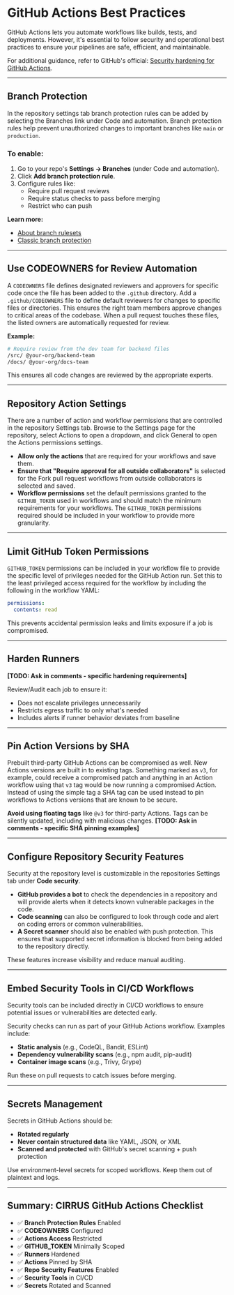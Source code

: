 # GitHub Actions Best Practices

GitHub Actions lets you automate workflows like builds, tests, and deployments. However, it's essential to follow security and operational best practices to ensure your pipelines are safe, efficient, and maintainable.

For additional guidance, refer to GitHub's official: [Security hardening for GitHub Actions](https://docs.github.com/en/actions/security-for-github-actions/security-guides/security-hardening-for-github-actions).

---

## Branch Protection

In the repository settings tab branch protection rules can be added by selecting the Branches link under Code and automation. Branch protection rules help prevent unauthorized changes to important branches like `main` or `production`.

### To enable:

1. Go to your repo's **Settings → Branches** (under Code and automation).
2. Click **Add branch protection rule**.
3. Configure rules like:
   - Require pull request reviews
   - Require status checks to pass before merging
   - Restrict who can push

**Learn more:**
- [About branch rulesets](https://docs.github.com/en/repositories/configuring-branches-and-merges-in-your-repository/managing-rulesets/about-rulesets)
- [Classic branch protection](https://docs.github.com/en/repositories/configuring-branches-and-merges-in-your-repository/managing-protected-branches/about-protected-branches)

---

## Use CODEOWNERS for Review Automation

A `CODEOWNERS` file defines designated reviewers and approvers for specific code once the file has been added to the `.github` directory. Add a `.github/CODEOWNERS` file to define default reviewers for changes to specific files or directories. This ensures the right team members approve changes to critical areas of the codebase. When a pull request touches these files, the listed owners are automatically requested for review.

**Example:**

```bash
# Require review from the dev team for backend files
/src/ @your-org/backend-team
/docs/ @your-org/docs-team
```

This ensures all code changes are reviewed by the appropriate experts.

---

## Repository Action Settings

There are a number of action and workflow permissions that are controlled in the repository Settings tab. Browse to the Settings page for the repository, select Actions to open a dropdown, and click General to open the Actions permissions settings.

- **Allow only the actions** that are required for your workflows and save them.
- **Ensure that "Require approval for all outside collaborators"** is selected for the Fork pull request workflows from outside collaborators is selected and saved.
- **Workflow permissions** set the default permissions granted to the `GITHUB_TOKEN` used in workflows and should match the minimum requirements for your workflows. The `GITHUB_TOKEN` permissions required should be included in your workflow to provide more granularity.

---

## Limit GitHub Token Permissions

`GITHUB_TOKEN` permissions can be included in your workflow file to provide the specific level of privileges needed for the GitHub Action run. Set this to the least privileged access required for the workflow by including the following in the workflow YAML:

```yaml
permissions:
  contents: read
```

This prevents accidental permission leaks and limits exposure if a job is compromised.

---

## Harden Runners

**[TODO: Ask in comments - specific hardening requirements]**

Review/Audit each job to ensure it:

- Does not escalate privileges unnecessarily
- Restricts egress traffic to only what's needed  
- Includes alerts if runner behavior deviates from baseline

---

## Pin Action Versions by SHA

Prebuilt third-party GitHub Actions can be compromised as well. New Actions versions are built in to existing tags. Something marked as `v3`, for example, could receive a compromised patch and anything in an Action workflow using that `v3` tag would be now running a compromised Action. Instead of using the simple tag a SHA tag can be used instead to pin workflows to Actions versions that are known to be secure.

**Avoid using floating tags** like `@v3` for third-party Actions. Tags can be silently updated, including with malicious changes. **[TODO: Ask in comments - specific SHA pinning examples]**

---

## Configure Repository Security Features

Security at the repository level is customizable in the repositories Settings tab under **Code security**.

- **GitHub provides a bot** to check the dependencies in a repository and will provide alerts when it detects known vulnerable packages in the code.
- **Code scanning** can also be configured to look through code and alert on coding errors or common vulnerabilities.
- **A Secret scanner** should also be enabled with push protection. This ensures that supported secret information is blocked from being added to the repository directly.

These features increase visibility and reduce manual auditing.

---

## Embed Security Tools in CI/CD Workflows

Security tools can be included directly in CI/CD workflows to ensure potential issues or vulnerabilities are detected early.

Security checks can run as part of your GitHub Actions workflow. Examples include:

- **Static analysis** (e.g., CodeQL, Bandit, ESLint)
- **Dependency vulnerability scans** (e.g., npm audit, pip-audit)  
- **Container image scans** (e.g., Trivy, Grype)

Run these on pull requests to catch issues before merging.

---

## Secrets Management

Secrets in GitHub Actions should be:

- **Rotated regularly**
- **Never contain structured data** like YAML, JSON, or XML
- **Scanned and protected** with GitHub's secret scanning + push protection

Use environment-level secrets for scoped workflows. Keep them out of plaintext and logs.

---

## Summary: CIRRUS GitHub Actions Checklist

- ✅ **Branch Protection Rules** Enabled
- ✅ **CODEOWNERS** Configured  
- ✅ **Actions Access** Restricted
- ✅ **GITHUB_TOKEN** Minimally Scoped
- ✅ **Runners** Hardened
- ✅ **Actions** Pinned by SHA
- ✅ **Repo Security Features** Enabled
- ✅ **Security Tools** in CI/CD
- ✅ **Secrets** Rotated and Scanned